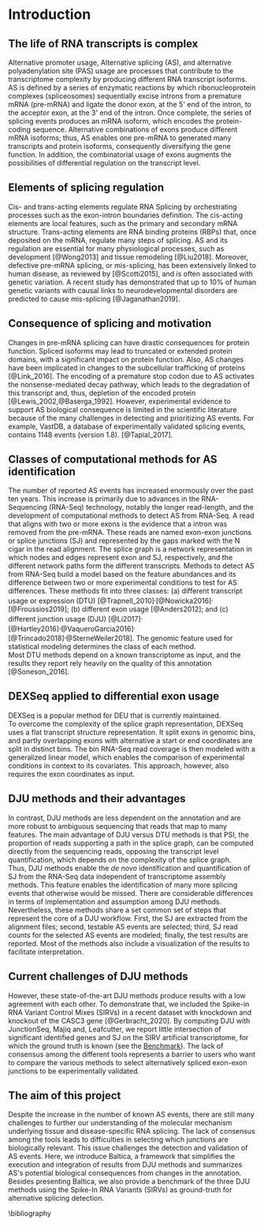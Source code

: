 # Introduction 
## The life of RNA transcripts is complex 
Alternative promoter usage, Alternative splicing (AS), and alternative polyadenylation site (PAS) usage are processes that contribute to the transcriptome complexity by producing different RNA transcript isoforms.
AS is defined by a series of enzymatic reactions by which ribonucleoprotein complexes (spliceosomes) sequentially excise introns from a premature mRNA (pre-mRNA) and ligate the donor exon, at the 5' end of the intron, to the acceptor exon, at the 3' end of the intron. 
Once complete, the series of splicing events produces an mRNA isoform, which encodes the protein-coding sequence. 
Alternative combinations of exons produce different mRNA isoforms; thus, AS enables one pre-mRNA to generated many transcripts and protein isoforms, consequently diversifying the gene function. 
In addition, the combinatorial usage of exons augments the possibilities of differential regulation on the transcript level.

## Elements of splicing regulation

Cis- and trans-acting elements regulate RNA Splicing by orchestrating processes such as the exon-intron boundaries definition.
The cis-acting elements are local features, such as the primary and secondary mRNA structure.
Trans-acting elements are RNA binding proteins (RBPs) that, once deposited on the mRNA, regulate many steps of splicing.
AS and its regulation are essential for many physiological processes, such as development [@Wong2013] and tissue remodeling [@Liu2018].
Moreover, defective pre-mRNA splicing, or mis-splicing, has been extensively linked to human disease, as reviewed by [@Scotti2015], and is often associated with genetic variation.
A recent study has demonstrated that up to 10% of human genetic variants with causal links to neurodevelopmental disorders are predicted to cause mis-splicing [@Jaganathan2019].

## Consequence of splicing and motivation
Changes in pre-mRNA splicing can have drastic consequences for protein function.
Spliced isoforms may lead to truncated or extended protein domains, with a significant impact on protein function.
Also, AS changes have been implicated in changes to the subcellular trafficking of proteins [@Link_2016].
The encoding of a premature stop codon due to AS activates the nonsense-mediated decay pathway, which leads to the degradation of this transcript and, thus, depletion of the encoded protein [@Lewis_2002,@Baserga_1992].
However, experimental evidence to support AS biological consequence is limited in the scientific literature because of the many challenges in detecting and prioritizing AS events.
For example, VastDB, a database of experimentally validated splicing events, contains 1148 events (version 1.8). [@Tapial_2017].  
<!-- \todo{There are examples of software that touch the topic of protein function changes in AS, notably  IsoformSwitchAnalyser, apprisws and I need to mention those somewhere}  -->

## Classes of computational methods for AS identification
The number of reported AS events has increased enormously over the past ten years.
This increase is primarily due to advances in the RNA-Sequencing (RNA-Seq) technology, notably the longer read-length, and the development of computational methods to detect AS from RNA-Seq.
A read that aligns with two or more exons is the evidence that a intron was removed from the pre-mRNA.
These reads are named exon-exon junctions or splice junctions (SJ) and represented by the gaps marked with the N cigar in the read alignment.
The splice graph is a network representation in which nodes and edges represent exon and SJ, respectively, and the different network paths form the different transcripts.
Methods to detect AS from RNA-Seq build a model based on the feature abundances and its difference between two or more experimental conditions to test for AS differences.
These methods fit into three classes: (a) different transcript usage or expression (DTU) [@Trapnell_2010]<sup>,</sup>[@Nowicka2016]<sup>,</sup>[@Froussios2019]; (b) different exon usage [@Anders2012]; and (c) different junction usage (DJU) [@Li2017]<sup>,</sup>[@Hartley2016]<sup>,</sup>@VaqueroGarcia2016]<sup>,</sup>[@Trincado2018]<sup>,</sup>@SterneWeiler2018].
The genomic feature used for statistical modeling determines the class of each method.  
Most DTU methods depend on a known transcriptome as input, and the results they report rely heavily on the quality of this annotation [@Soneson_2016].

## DEXSeq applied to differential exon usage
DEXSeq is a popular method for DEU that is currently maintained.  
To overcome the complexity of the splice graph representation, DEXSeq uses a flat transcript structure representation.
It split exons in genomic bins, and partly overlapping exons with alternative a start or end coordinates are split in distinct bins. 
The bin RNA-Seq read coverage is then modeled with a generalized linear model, which enables the comparison of experimental conditions in context to its covariates.
This approach, however, also requires the exon coordinates as input. 

## DJU methods and their advantages
In contrast, DJU methods are less dependent on the annotation and are more robust to ambiguous sequencing that reads that map to many features. 
The main advantage of DJU versus DTU methods is that PSI, the proportion of reads supporting a path in the splice graph, can be computed directly from the sequencing reads, opposing the transcript level quantification, which depends on the complexity of the splice graph.  
Thus, DJU methods enable the _de novo_ identification and quantification of SJ from the RNA-Seq data independent of transcriptome assembly methods.
This feature enables the identification of many more splicing events that otherwise would be missed.
There are considerable differences in terms of implementation and assumption among DJU methods. Nevertheless, these methods share a set common set of steps that represent the core of a DJU workflow.
First, the SJ are extracted from the alignment files; second, testable AS events are selected; third, SJ read counts for the selected AS events are modeled; finally, the test results are reported. Most of the methods also include a visualization of the results to facilitate interpretation.

## Current challenges of DJU methods
However, these state-of-the-art DJU methods produce results with a low agreement with each other. 
To demonstrate that, we included the Spike-in RNA Variant Control Mixes (SIRVs) in a recent dataset with knockdown and knockout of the CASC3 gene [@Gerbracht_2020]. 
By computing DJU with JunctionSeq, Majiq and, Leafcutter, we report little intersection of significant identified genes and SJ on the SIRV artificial transcriptome, for which the ground truth is known (see the [Benchmark](benchmark.md)). 
The lack of consensus among the different tools represents a barrier to users who want to compare the various methods to select alternatively spliced exon-exon junctions to be experimentally validated.

## The aim of this project
Despite the increase in the number of known AS events, there are still many challenges to further our understanding of the molecular mechanism underlying tissue and disease-specific RNA splicing. 
The lack of consensus among the tools leads to difficulties in selecting which junctions are biologically relevant. This issue challenges the detection and validation of AS events. 
Here, we introduce Baltica, a framework that simplifies the execution and integration of results from DJU methods and summarizes AS's potential biological consequences from changes in the annotation.
Besides presenting Baltica, we also provide a benchmark of the three DJU methods using the Spike-In RNA Variants (SIRVs) as ground-truth for alternative splicing detection.

\bibliography
